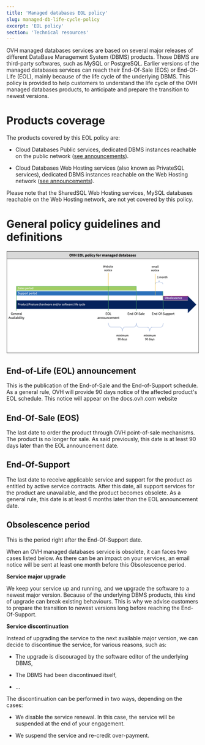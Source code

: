 ```yaml
---
title: 'Managed databases EOL policy'
slug: managed-db-life-cycle-policy
excerpt: 'EOL policy'
section: 'Technical resources'
---
```


OVH managed databases services are based on several major releases of different DataBase Management System (DBMS) products. Those DBMS are third-party softwares, such as MySQL or PostgreSQL. Earlier versions of the managed databases services can reach their End-Of-Sale (EOS) or End-Of-Life (EOL), mainly because of the life cycle of the underlying DBMS. This policy is provided to help customers to understand the life cycle of the OVH managed databases products, to anticipate and prepare the transition to newest versions.

# Products coverage

The products covered by this EOL policy are:

- Cloud Databases Public services, dedicated DBMS instances reachable on the public network ([see announcements](../clouddb-eos-eol/guide.en-gb.md)).

- Cloud Databases Web Hosting services (also known as PrivateSQL services), dedicated DBMS instances reachable on the Web Hosting network ([see announcements](../privatesql-eos-eol/guide.en-gb.md)).

Please note that the SharedSQL Web Hosting services, MySQL databases reachable on the Web Hosting network, are not yet covered by this policy.

# General policy guidelines and definitions

![timeline](images/ovh.eol.policy.timeline.png)

## End-of-Life (EOL) announcement

This is the publication of the End-of-Sale and the End-of-Support schedule.
As a general rule, OVH will provide 90 days notice of the affected product's EOL schedule.
This notice will appear on the docs.ovh.com website

## End-Of-Sale (EOS)

The last date to order the product through OVH point-of-sale mechanisms. The product is no longer for sale.
As said previously, this date is at least 90 days later than the EOL announcement date.

## End-Of-Support

The last date to receive applicable service and support for the product as entitled by active service contracts.
After this date, all support services for the product are unavailable, and the product becomes obsolete.
As a general rule, this date is at least 6 months later than the EOL announcement date.

## Obsolescence period

This is the period right after the End-Of-Support date.

When an OVH managed databases service is obsolete, it can faces two cases listed below.
As there can be an impact on your services, an email notice will be sent at least one month before this Obsolescence period.

**Service major upgrade**

We keep your service up and running, and we upgrade the software to a newest major version.
Because of the underlying DBMS products, this kind of upgrade can break existing behaviours. This is why we advise customers to prepare the transition to newest versions long before reaching the End-Of-Support.

**Service discontinuation**

Instead of upgrading the service to the next available major version, we can decide to discontinue the service, for various reasons, such as:

- The upgrade is discouraged by the software editor of the underlying DBMS,

- The DBMS had been discontinued itself,

- ...

The discontinuation can be performed in two ways, depending on the cases:
- We disable the service renewal. In this case, the service will be suspended at the end of your engagement.

- We suspend the service and re-credit over-payment.
